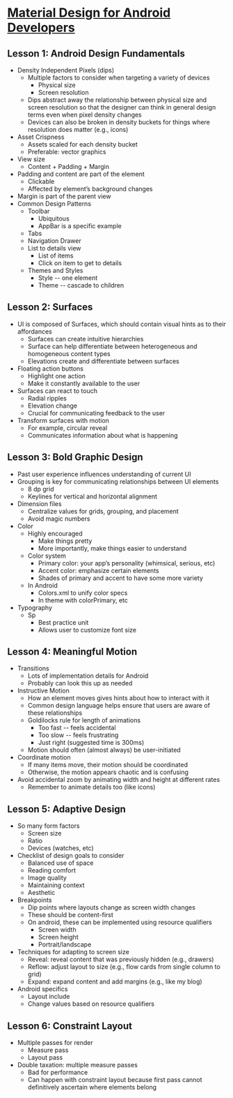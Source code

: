 # [Material Design for Android Developers](https://www.udacity.com/course/material-design-for-android-developers--ud862)

## Lesson 1: Android Design Fundamentals

+ Density Independent Pixels (dips)
    + Multiple factors to consider when targeting a variety of devices
        + Physical size
        + Screen resolution
    + Dips abstract away the relationship between physical size and screen resolution so that the designer can think in general design terms even when pixel density changes
    + Devices can also be broken in density buckets for things where resolution does matter (e.g., icons)
+ Asset Crispness
    + Assets scaled for each density bucket
    + Preferable: vector graphics
+ View size
    + Content + Padding + Margin
+ Padding and content are part of the element
    + Clickable
    + Affected by element’s background changes
+ Margin is part of the parent view
+ Common Design Patterns
    + Toolbar
        + Ubiquitous
        + AppBar is a specific example
    + Tabs
    + Navigation Drawer
    + List to details view
        + List of items
        + Click on item to get to details
    + Themes and Styles
        + Style -- one element
        + Theme -- cascade to children

## Lesson 2: Surfaces

+ UI is composed of Surfaces, which should contain visual hints as to their affordances
    + Surfaces can create intuitive hierarchies
    + Surface can help differentiate between heterogeneous and homogeneous content types
    + Elevations create and differentiate between surfaces
+ Floating action buttons
    + Highlight one action
    + Make it constantly available to the user
+ Surfaces can react to touch
    + Radial ripples
    + Elevation change
    + Crucial for communicating feedback to the user
+ Transform surfaces with motion
    + For example, circular reveal
    + Communicates information about what is happening

## Lesson 3: Bold Graphic Design

+ Past user experience influences understanding of current UI
+ Grouping is key for communicating relationships between UI elements
    + 8 dp grid
    + Keylines for vertical and horizontal alignment
+ Dimension files
    + Centralize values for grids, grouping, and placement
    + Avoid magic numbers
+ Color
    + Highly encouraged
        + Make things pretty
        + More importantly, make things easier to understand
    + Color system
        + Primary color: your app’s personality (whimsical, serious, etc)
        + Accent color: emphasize certain elements
        + Shades of primary and accent to have some more variety
    + In Android
        + Colors.xml to unify color specs
        + In theme with colorPrimary, etc
+ Typography
    + Sp
        + Best practice unit
        + Allows user to customize font size

## Lesson 4: Meaningful Motion

+ Transitions
    + Lots of implementation details for Android
    + Probably can look this up as needed
+ Instructive Motion
    + How an element moves gives hints about how to interact with it
    + Common design language helps ensure that users are aware of these relationships
    + Goldilocks rule for length of animations
        + Too fast -- feels accidental
        + Too slow -- feels frustrating
        + Just right (suggested time is 300ms)
    + Motion should often (almost always) be user-initiated
+ Coordinate motion
    + If many items move, their motion should be coordinated
    + Otherwise, the motion appears chaotic and is confusing
+ Avoid accidental zoom by animating width and height at different rates
    + Remember to animate details too (like icons)

## Lesson 5: Adaptive Design

+ So many form factors
    + Screen size
    + Ratio
    + Devices (watches, etc)
+ Checklist of design goals to consider
    + Balanced use of space
    + Reading comfort
    + Image quality
    + Maintaining context
    + Aesthetic
+ Breakpoints
    + Dip points where layouts change as screen width changes
    + These should be content-first
    + On android, these can be implemented using resource qualifiers
        + Screen width
        + Screen height
        + Portrait/landscape
+ Techniques for adapting to screen size
    + Reveal: reveal content that was previously hidden (e.g., drawers)
    + Reflow: adjust layout to size (e.g., flow cards from single column to grid)
    + Expand: expand content and add margins (e.g., like my blog)
+ Android specifics
    + Layout include
    + Change values based on resource qualifiers

## Lesson 6: Constraint Layout

+ Multiple passes for render
    + Measure pass
    + Layout pass
+ Double taxation: multiple measure passes
    + Bad for performance
    + Can happen with constraint layout because first pass cannot definitively ascertain where elements belong

